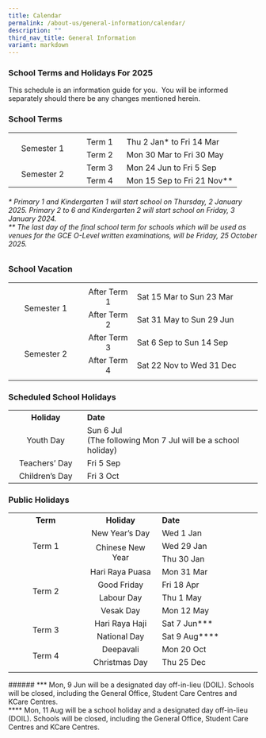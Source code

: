```yaml
---
title: Calendar
permalink: /about-us/general-information/calendar/
description: ""
third_nav_title: General Information
variant: markdown
---
```

### School Terms and Holidays For 2025

This schedule is an information guide for you.&nbsp; You will be informed separately should there be any changes mentioned herein.

### School Terms
<table style="width:100%" align="center">
	<tbody>
	<tr>
		<td></td>
		<td></td>
		<td></td>
	</tr>
	<tr>
		<td style="text-align: center" width="30%" rowspan="2">Semester 1</td>
		<td style="text-align: center" width="20%">Term 1</td>
		<td style="text-align: left" width="50%">Thu 2 Jan* to Fri 14 Mar</td>
	</tr>
		<tr>
		<td style="text-align: center" width="20%">Term 2</td>
		<td style="text-align: left" width="50%">Mon 30 Mar to Fri 30 May</td>
	</tr>
		<tr>
		<td style="text-align: center" width="30%" rowspan="2">Semester 2</td>
		<td style="text-align: center" width="20%">Term 3</td>
		<td style="text-align: left" width="50%">Mon 24 Jun to Fri 5 Sep</td>
	</tr>
		<tr>
		<td style="text-align: center" width="20%">Term 4</td>
		<td style="text-align: left" width="50%">Mon 15 Sep to Fri 21 Nov**</td>
	</tr>
	<tr>
	</tr>
</tbody>
</table>

###### *&nbsp;Primary 1 and Kindergarten 1 will start school on Thursday, 2 January 2025. Primary 2 to 6 and Kindergarten 2 will start school on Friday, 3 January 2024. <br>**&nbsp;The last day of the final school term for schools which will be used as venues for the GCE O-Level written examinations, will be Friday, 25 October 2025.

### School Vacation
<table style="width:100%" align="center">
	<tbody>
	<tr>
		<td></td>
		<td></td>
		<td></td>
	</tr>
	<tr>
		<td style="text-align: center" width="30%" rowspan="2">Semester 1</td>
		<td style="text-align: center" width="20%">After Term 1</td>
		<td style="text-align: left" width="50%">Sat 15 Mar to Sun 23 Mar</td>
	</tr>
		<tr>
		<td style="text-align: center" width="20%">After Term 2</td>
		<td style="text-align: left" width="50%">Sat 31 May to Sun 29 Jun</td>
	</tr>
		<tr>
		<td style="text-align: center" width="30%" rowspan="2">Semester 2</td>
		<td style="text-align: center" width="20%">After Term 3</td>
		<td style="text-align: left" width="50%">Sat 6 Sep to Sun 14 Sep</td>
	</tr>
		<tr>
		<td style="text-align: center" width="20%">After Term 4</td>
		<td style="text-align: left" width="50%">Sat 22 Nov to Wed 31 Dec</td>
	</tr>
	<tr>
		<td></td>
		<td></td>
		<td></td>
	</tr>
</tbody>
</table>

### Scheduled School Holidays
<table style="width:100%" align="center">
<tbody>
	<tr>
		<th style="text-align: center" width="30%">Holiday</th>
		<th style="text-align: left" width="70%">Date</th>
	</tr>
		<tr>
		<td style="text-align: center" width="30%">Youth Day</td>
		<td style="text-align: left" width="70%">Sun 6 Jul<br>(The following Mon 7 Jul will be a school holiday)</td>
	</tr>
	<tr>
		<td style="text-align: center" width="30%">Teachers’ Day</td>
		<td style="text-align: left" width="70%">	Fri 5 Sep</td>
	</tr>
	<tr>
		<td style="text-align: center" width="30%">Children’s Day</td>
		<td style="text-align: left" width="70%">Fri 3 Oct</td>
	</tr>
	<tr>
	</tr>
</tbody>
</table>

### Public Holidays
<table style="width:100%" align="center">
	<tbody>
	<tr>
		<th style="text-align: center" width="30%">Term</th>
		<th style="text-align: center" width="20%">Holiday</th>
		<th style="text-align: left" width="50%">Date</th>
	</tr>
		<tr>
			<td rowspan="3" style="text-align: center" width="30%">Term 1</td>
			<td style="text-align: center" width="30%">New Year’s Day</td>
		<td style="text-align: left" width="40%">	Wed 1 Jan</td>
	</tr>
		<tr>
		<td rowspan="2" style="text-align: center" width="20%">	Chinese New Year</td>
		<td style="text-align: left" width="50%">Wed 29 Jan</td>
	</tr>
		<tr>
		<td style="text-align: left" width="50%">Thu 30 Jan</td>
	</tr>
	<tr>
			<td rowspan="4" style="text-align: center" width="30%">Term 2</td>
		<td style="text-align: center" width="20%">Hari Raya Puasa</td>
		<td style="text-align: left" width="50%">Mon 31 Mar</td>
	</tr>
		<tr>
		<td style="text-align: center" width="30%">Good Friday</td>
		<td style="text-align: left" width="40%">	Fri 18 Apr</td>
	</tr>
	<tr>
		<td style="text-align: center" width="20%">Labour Day</td>
		<td style="text-align: left" width="50%">Thu 1 May</td>
	</tr>
	<tr>
		<td style="text-align: center" width="20%">Vesak Day</td>
		<td style="text-align: left" width="50%">Mon 12 May</td>
	</tr>
	<tr>
			<td rowspan="2" style="text-align: center" width="30%">Term 3</td>
			<td style="text-align: center" width="30%">Hari Raya Haji</td>
		<td style="text-align: left" width="40%">	Sat 7 Jun***</td>
	</tr>
	<tr>
		<td style="text-align: center" width="20%">National Day</td>
		<td style="text-align: left" width="50%">Sat 9 Aug****</td>
	</tr>
	<tr>
			<td rowspan="2" style="text-align: center" width="30%">Term 4</td>
			<td style="text-align: center" width="30%">Deepavali</td>
		<td style="text-align: left" width="40%">Mon 20 Oct</td>
	</tr>
	<tr>
		<td style="text-align: center" width="20%">Christmas Day</td>
		<td style="text-align: left" width="50%">Thu 25 Dec</td>
	</tr>
	<tr>
		<td></td>
		<td></td>
		<td></td>
	</tr>
</tbody>
</table>
###### ***&nbsp;Mon, 9 Jun will be a designated day off-in-lieu (DOIL). Schools will be closed, including the General Office, Student Care Centres and KCare Centres.<br>****&nbsp;Mon, 11 Aug will be a school holiday and a designated day off-in-lieu (DOIL). Schools will be closed, including the General Office, Student Care Centres and KCare Centres.